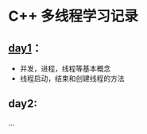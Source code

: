 #  C++ 多线程学习记录
## [day1](https://github.com/mei123hao/cpp_multithread/blob/master/test1/README.md)：
* 并发，进程，线程等基本概念
* 线程启动，结束和创建线程的方法
## day2:
...
